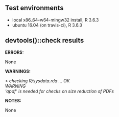 ## Test environments
* local x86_64-w64-mingw32 install, R 3.6.3
* ubuntu 16.04 (on travis-ci), R 3.6.3

##  devtools()::check results
**ERRORS:** 

None

**WARNINGS:**

*> checking R/sysdata.rda ... OK  
   WARNING  
  'qpdf' is needed for checks on size reduction of PDFs*

**NOTES:**

None


